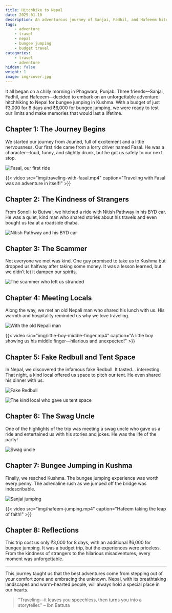 ```yaml
---
title: Hitchhike to Nepal
date: 2025-01-10
description: An adventurous journey of Sanjai, Fadhil, and Hafeeem hitchhiking from Phagwara to Kushma, Nepal, for the ultimate bungee jumping experience. A budget trip filled with unforgettable memories, kind strangers, and a few hilarious misadventures.
tags:
    - adventure
    - travel
    - nepal
    - bungee jumping
    - budget travel
categories:
    - travel
    - adventure
hidden: false
weight: 1
image: img/cover.jpg
---
```


It all began on a chilly morning in Phagwara, Punjab. Three friends—Sanjai, Fadhil, and Hafeeem—decided to embark on an unforgettable adventure: hitchhiking to Nepal for bungee jumping in Kushma. With a budget of just ₹3,000 for 8 days and ₹6,000 for bungee jumping, we were ready to test our limits and make memories that would last a lifetime.

<!--more-->

## Chapter 1: The Journey Begins

We started our journey from Jouned, full of excitement and a little nervousness. Our first ride came from a lorry driver named Fasal. He was a character—loud, funny, and slightly drunk, but he got us safely to our next stop.

![Fasal, our first ride](img/fasal-lorry.jpg) <!-- Image 1: Fasal in his lorry -->

{{< video src="img/traveling-with-fasal.mp4" caption="Traveling with Fasal was an adventure in itself!" >}} <!-- Video 1: Traveling with Fasal -->

## Chapter 2: The Kindness of Strangers

From Sonoili to Butwal, we hitched a ride with Nitish Pathway in his BYD car. He was a quiet, kind man who shared stories about his travels and even bought us tea at a roadside dhaba.

![Nitish Pathway and his BYD car](img/nitish-byd.jpg) <!-- Image 2: Nitish and his BYD car -->

## Chapter 3: The Scammer

Not everyone we met was kind. One guy promised to take us to Kushma but dropped us halfway after taking some money. It was a lesson learned, but we didn’t let it dampen our spirits.

![The scammer who left us stranded](img/scammer-ride.jpg) <!-- Image 3: The scammer -->

## Chapter 4: Meeting Locals

Along the way, we met an old Nepali man who shared his lunch with us. His warmth and hospitality reminded us why we love traveling.

![With the old Nepali man](img/old-nepali.jpg) <!-- Image 4: Old Nepali man -->

{{< video src="img/little-boy-middle-finger.mp4" caption="A little boy showing us his middle finger—hilarious and unexpected!" >}} <!-- Video 2: Little boy showing middle finger -->

## Chapter 5: Fake Redbull and Tent Space

In Nepal, we discovered the infamous fake Redbull. It tasted... interesting. That night, a kind local offered us space to pitch our tent. He even shared his dinner with us.

![Fake Redbull](img/fake-redbull.jpg) <!-- Image 5: Fake Redbull -->

![The kind local who gave us tent space](img/tent-space.jpg) <!-- Image 6: Tent space -->

## Chapter 6: The Swag Uncle

One of the highlights of the trip was meeting a swag uncle who gave us a ride and entertained us with his stories and jokes. He was the life of the party!

![Swag uncle](img/swag-uncle.jpg) <!-- Image 7: Swag uncle -->

## Chapter 7: Bungee Jumping in Kushma

Finally, we reached Kushma. The bungee jumping experience was worth every penny. The adrenaline rush as we jumped off the bridge was indescribable.

![Sanjai jumping](img/sanjaijumping.jpg) <!-- Image 8: Sanjai jumping -->

{{< video src="img/hafeem-jumping.mp4" caption="Hafeem taking the leap of faith!" >}} <!-- Video 3: Hafeeem jumping -->

## Chapter 8: Reflections

This trip cost us only ₹3,000 for 8 days, with an additional ₹6,000 for bungee jumping. It was a budget trip, but the experiences were priceless. From the kindness of strangers to the hilarious misadventures, every moment was unforgettable.

---

This journey taught us that the best adventures come from stepping out of your comfort zone and embracing the unknown. Nepal, with its breathtaking landscapes and warm-hearted people, will always hold a special place in our hearts.

> "Traveling—it leaves you speechless, then turns you into a storyteller." – Ibn Battuta